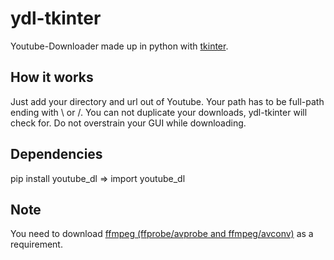 # ydl-tkinter

Youtube-Downloader made up in python with [tkinter](https://en.wikipedia.org/wiki/Tkinter).

## How it works

Just add your directory and url out of Youtube. Your path has to be full-path ending with \ or /.
You can not duplicate your downloads, ydl-tkinter will check for.
Do not overstrain your GUI while downloading.

## Dependencies

pip install youtube_dl => import youtube_dl

## Note

You need to download [ffmpeg (ffprobe/avprobe and ffmpeg/avconv)](https://github.com/FFmpeg/FFmpeg) as a requirement.
